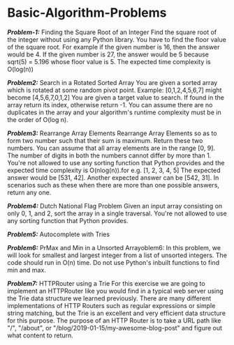# Basic-Algorithm-Problems

***Problem-1:*** 
Finding the Square Root of an Integer
Find the square root of the integer without using any Python library. You have to find the floor value of the square root.
For example if the given number is 16, then the answer would be 4.
If the given number is 27, the answer would be 5 because sqrt(5) = 5.196 whose floor value is 5.
The expected time complexity is O(log(n))

***Problem2:***
Search in a Rotated Sorted Array
You are given a sorted array which is rotated at some random pivot point.
Example: [0,1,2,4,5,6,7] might become [4,5,6,7,0,1,2]
You are given a target value to search. If found in the array return its index, otherwise return -1.
You can assume there are no duplicates in the array and your algorithm's runtime complexity must be in the order of O(log n).

***Problem3:***
Rearrange Array Elements
Rearrange Array Elements so as to form two number such that their sum is maximum. Return these two numbers. 
You can assume that all array elements are in the range [0, 9]. The number of digits in both the numbers cannot differ by more than 1.
You're not allowed to use any sorting function that Python provides and the expected time complexity is O(nlog(n)).for e.g. [1, 2, 3, 4, 5]
The expected answer would be [531, 42]. Another expected answer can be [542, 31]. In scenarios such as these when there are more than one possible answers, return any one.

***Problem4:***
Dutch National Flag Problem
Given an input array consisting on only 0, 1, and 2, sort the array in a single traversal. 
You're not allowed to use any sorting function that Python provides.

***Problem5:***
Autocomplete with Tries

***Problem6:***
PrMax and Min in a Unsorted Arrayoblem6:
In this problem, we will look for smallest and largest integer from a list of unsorted integers. 
The code should run in O(n) time. Do not use Python's inbuilt functions to find min and max.

***Problem7:***
HTTPRouter using a Trie
For this exercise we are going to implement an HTTPRouter like you would find in a typical web server using the Trie data structure we learned previously.
There are many different implementations of HTTP Routers such as regular expressions or simple string matching, but the Trie is an excellent and very efficient data structure for this purpose.
The purpose of an HTTP Router is to take a URL path like "/", "/about", or "/blog/2019-01-15/my-awesome-blog-post" and figure out what content to return.
